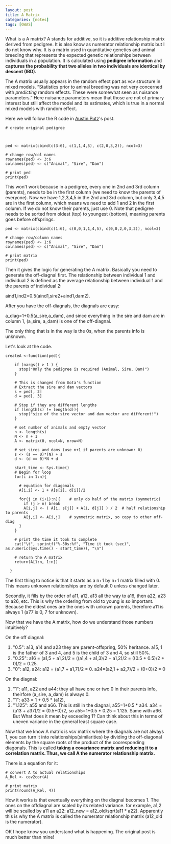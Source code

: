 ```yaml
---
layout: post
title: A Matrix
categories: [notes]
tags: [GWAS]
---
```




What is a A matrix? A stands for additive, so it is additive relationship matrix derived from pedigree. It is also know as numerator relationship matrix but I do not know why. It is a matrix used in quantitative genetics and animal breeding that represents the expected genetic relationships between individuals in a population. It is calculated using **pedigree information** and **captures the probability that two alleles in two individuals are identical by descent (IBD).**

The A matrix usually appears in the random effect part as vcv structure in mixed models. “Statistics prior to animal breeding was not very concerned with *predicting* random effects. These were somewhat seen as nuisance parameters.” Here nuisance parameters mean that those are not of primary interest but still affect the model and its estimates, which is true in a normal mixed models with random effect. 

Here we will follow the R code in [Austin Putz](https://rpubs.com/amputz/Amatrix)'s post.


```
# create original pedigree



ped <- matrix(cbind(c(3:6), c(1,1,4,5), c(2,0,3,2)), ncol=3)

# change row/col names
rownames(ped) <- 3:6
colnames(ped) <- c("Animal", "Sire", "Dam")

# print ped
print(ped)
```

This won't work because in a pedigree, every one in 2nd and 3rd column (parents), needs to be in the first column (we need to know the parents of everyone). Now we have 1,2,3,4,5 in the 2nd and 3rd column, but only 3,4,5 are in the first column, which means we need to add 1 and 2 in the first column. If we do not know their parents, just use 0. Note that pedigree needs to be sorted from oldest (top) to youngest (bottom), meaning parents goes before offsprings. 

```
ped <- matrix(cbind(c(1:6), c(0,0,1,1,4,5), c(0,0,2,0,3,2)), ncol=3)

# change row/column names
rownames(ped) <- 1:6
colnames(ped) <- c("Animal", "Sire", "Dam")

# print matrix
print(ped)
```

Then it gives the logic for generating the A matrix. Basically you need to generate the off-diagnal first. The relationship between individual 1 and individual 2 is defined as the average relationship between individual 1 and the parents of individual 2:

aind1,ind2=0.5(aind1,sire2+aind1,dam2).

After you have the off-diagnals, the diagnals are easy:

a_diag=1+0.5(a_sire,a_dam), and since everything in the sire and dam are in column 1, (a_sire, a_dam) is one of the off-diagnal. 

The only thing that is in the way is the 0s, when the parents info is unknown. 

Let's look at the code.

```
createA <-function(ped){
    
    if (nargs() > 1 ) {
      stop("Only the pedigree is required (Animal, Sire, Dam)")
    }
    
    # This is changed from Gota's function
    # Extract the sire and dam vectors
    s = ped[, 2]
    d = ped[, 3]
    
    # Stop if they are different lengths
    if (length(s) != length(d)){
      stop("size of the sire vector and dam vector are different!")
    }
    
    # set number of animals and empty vector
    n <- length(s)
    N <- n + 1
    A <- matrix(0, ncol=N, nrow=N)
    
    # set sires and dams (use n+1 if parents are unknown: 0)
    s <- (s == 0)*(N) + s
    d <- (d == 0)*N + d
    
    start_time <- Sys.time()
    # Begin for loop
    for(i in 1:n){
      
      # equation for diagonals
      A[i,i] <- 1 + A[s[i], d[i]]/2
      
      for(j in (i+1):n){    # only do half of the matrix (symmetric)
        if (j > n) break
        A[i,j] <- ( A[i, s[j]] + A[i, d[j]] ) / 2  # half relationship to parents
        A[j,i] <- A[i,j]    # symmetric matrix, so copy to other off-diag
      }           
    }
    
    # print the time it took to complete
    cat("\t", sprintf("%-30s:%f", "Time it took (sec)", as.numeric(Sys.time() - start_time)), "\n")
    
    # return the A matrix
    return(A[1:n, 1:n])
    
  }
```


The first thing to notice is that it starts as a n+1 by n+1 matrix filled with 0. This means unknown relationships are by default 0 unless changed later. 

Secondly, it fills by the order of a11, a12, a13 all the way to a16, then a22, a23 to a26, etc. This is why the ordering from old to young is so important. Because the eldest ones are the ones with unkown parents, therefore a11 is always 1 (a77 is 0, 7 for unknown). 

Now that we have the A matrix, how do we understand those numbers intuitively?

On the off diagnal:

1. "0.5": a13, a14 and a23 they are parent-offspring, 50% heritance. a15, 1 is the father of 3 and 4, and 5 is the child of 3 and 4, so still 50%.
2. "0.25": a16 = (a1,5 + a1,2)/2 = ((a1,4 + a1,3)/2 + a1,2)/2 = ((0.5 + 0.5)/2 + 0)/2 = 0.25.
3. "0": a12, a24: a12 = (a1,7 + a1,7)/2 = 0. a24=(a2,1 + a2,7)/2 = (0+0)/2 = 0

On the diagnal:
1. "1": a11, a22 and a44: they all have one or two 0 in their parents info, theirfore (a_sire, a_dam) is always 0.
2. "1": a33 = 1 + 0.5 * (a12), 
2. "1.125": a55 and a66. This is still in the diagnal, a55=1+0.5 * a34. a34 = (a13 + a37)/2 = (0.5+0)/2, so a55=1+0.5 * 0.25 = 1.125. Same with a66. But What does it mean by exceeding 1? Can think about this in terms of uneven variance in the general least square case.   

Now that we know A matrix is vcv matrix where the diagnals are not always 1, you can turn it into relationships(similarities) by dividing the off-diagonal elements by the square roots of the product of the cooresponding diagonals. This is called __taking a covariance matrix and reducing it to a correlation matrix. Thus, we call A the numerator relationship matrix.__

There is a equation for it:

```
# convert A to actual relationships
A_Rel <- cov2cor(A)

# print matrix
print(round(A_Rel, 4))
```

How it works is that eventually everything on the diagnal becomes 1. The ones on the offdiagnal are scaled by its related variance. for example, a1,2 will be scalled by a11 an a22: a12_new = a12_old/sqrt(a11 * a22). Apparently this is why the A matrix is called the numerator relationship matrix (a12_old is the numerator).


OK I hope know you understand what is happening. The original post is much better than mine!








